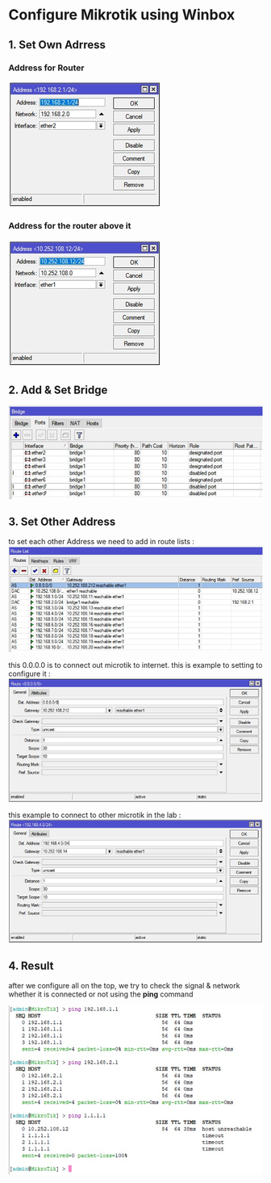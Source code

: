 # Configure Mikrotik using Winbox
## 1. Set Own Adrress
### Address for Router
![](./assets/address.jpeg)
### Address for the router above it
![](./assets/1.jpeg)

## 2. Add & Set Bridge
![](./assets/2.jpeg)

## 3. Set Other Address
to set each other Address we need to add in route lists :
![](./assets/4.jpeg)

this 0.0.0.0 is to connect out microtik to internet. this is example to setting to configure it :
![](./assets/5.jpeg)

this example to connect to other microtik in the lab : 
![](./assets/6.jpeg)

## 4. Result

after we configure all on the top,  we try to check the signal & network whether it is connected or not using the **ping** command

![](./assets/3.jpeg)